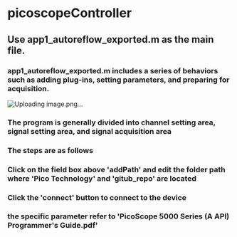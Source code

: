 # picoscopeController
## Use app1_autoreflow_exported.m as the main file.
### app1_autoreflow_exported.m includes a series of behaviors such as adding plug-ins, setting parameters, and preparing for acquisition.
![Uploading image.png…]()
### The program is generally divided into channel setting area, signal setting area, and signal acquisition area
### The steps are as follows
### Click on the field box above 'addPath' and edit the folder path where 'Pico Technology' and 'gitub_repo' are located
### Click the 'connect' button to connect to the device
###  the specific parameter refer to 'PicoScope 5000 Series (A API) Programmer's Guide.pdf'

